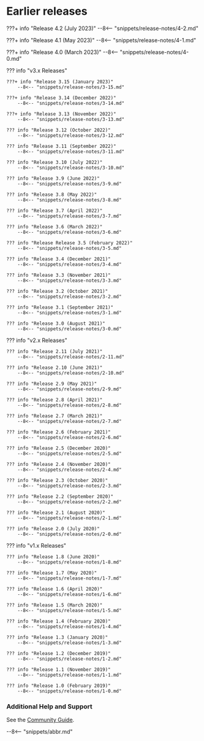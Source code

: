 <!-- SPDX-License-Identifier: CC-BY-4.0 -->
<!-- Copyright Contributors to the Egeria project. -->


# Earlier releases

???+ info "Release 4.2 (July 2023)"
    --8<-- "snippets/release-notes/4-2.md"

???+ info "Release 4.1 (May 2023)"
    --8<-- "snippets/release-notes/4-1.md"

???+ info "Release 4.0 (March 2023)"
    --8<-- "snippets/release-notes/4-0.md"

??? info "v3.x Releases"

    ???+ info "Release 3.15 (January 2023)"
        --8<-- "snippets/release-notes/3-15.md"
    
    ???+ info "Release 3.14 (December 2022)"
        --8<-- "snippets/release-notes/3-14.md"
    
    ???+ info "Release 3.13 (November 2022)"
        --8<-- "snippets/release-notes/3-13.md"
    
    ??? info "Release 3.12 (October 2022)"
        --8<-- "snippets/release-notes/3-12.md"
    
    ??? info "Release 3.11 (September 2022)"
        --8<-- "snippets/release-notes/3-11.md"
    
    ??? info "Release 3.10 (July 2022)"
        --8<-- "snippets/release-notes/3-10.md"
    
    ??? info "Release 3.9 (June 2022)"
        --8<-- "snippets/release-notes/3-9.md"
    
    ??? info "Release 3.8 (May 2022)"
        --8<-- "snippets/release-notes/3-8.md"
    
    ??? info "Release 3.7 (April 2022)"
        --8<-- "snippets/release-notes/3-7.md"
    
    ??? info "Release 3.6 (March 2022)"
        --8<-- "snippets/release-notes/3-6.md"
    
    ??? info "Release Release 3.5 (February 2022)"
        --8<-- "snippets/release-notes/3-5.md"
    
    ??? info "Release 3.4 (December 2021)"
        --8<-- "snippets/release-notes/3-4.md"
    
    ??? info "Release 3.3 (November 2021)"
        --8<-- "snippets/release-notes/3-3.md"
    
    ??? info "Release 3.2 (October 2021)"
        --8<-- "snippets/release-notes/3-2.md"
    
    ??? info "Release 3.1 (September 2021)"
        --8<-- "snippets/release-notes/3-1.md"
    
    ??? info "Release 3.0 (August 2021)"
        --8<-- "snippets/release-notes/3-0.md"

??? info "v2.x Releases"

    ??? info "Release 2.11 (July 2021)"
        --8<-- "snippets/release-notes/2-11.md"

    ??? info "Release 2.10 (June 2021)"
        --8<-- "snippets/release-notes/2-10.md"

    ??? info "Release 2.9 (May 2021)"
        --8<-- "snippets/release-notes/2-9.md"

    ??? info "Release 2.8 (April 2021)"
        --8<-- "snippets/release-notes/2-8.md"

    ??? info "Release 2.7 (March 2021)"
        --8<-- "snippets/release-notes/2-7.md"

    ??? info "Release 2.6 (February 2021)"
        --8<-- "snippets/release-notes/2-6.md"

    ??? info "Release 2.5 (December 2020)"
        --8<-- "snippets/release-notes/2-5.md"

    ??? info "Release 2.4 (November 2020)"
        --8<-- "snippets/release-notes/2-4.md"

    ??? info "Release 2.3 (October 2020)"
        --8<-- "snippets/release-notes/2-3.md"

    ??? info "Release 2.2 (September 2020)"
        --8<-- "snippets/release-notes/2-2.md"
 
    ??? info "Release 2.1 (August 2020)"
        --8<-- "snippets/release-notes/2-1.md"

    ??? info "Release 2.0 (July 2020)"
        --8<-- "snippets/release-notes/2-0.md"

??? info "v1.x Releases"

    ??? info "Release 1.8 (June 2020)"
        --8<-- "snippets/release-notes/1-8.md"

    ??? info "Release 1.7 (May 2020)"
        --8<-- "snippets/release-notes/1-7.md"

    ??? info "Release 1.6 (April 2020)"
        --8<-- "snippets/release-notes/1-6.md"

    ??? info "Release 1.5 (March 2020)"
        --8<-- "snippets/release-notes/1-5.md"

    ??? info "Release 1.4 (February 2020)"
        --8<-- "snippets/release-notes/1-4.md"

    ??? info "Release 1.3 (January 2020)"
        --8<-- "snippets/release-notes/1-3.md"

    ??? info "Release 1.2 (December 2019)"
        --8<-- "snippets/release-notes/1-2.md"

    ??? info "Release 1.1 (November 2019)"
        --8<-- "snippets/release-notes/1-1.md"

    ??? info "Release 1.0 (February 2019)"
        --8<-- "snippets/release-notes/1-0.md"

### Additional Help and Support

See the [Community Guide](/guides/community).

--8<-- "snippets/abbr.md"
